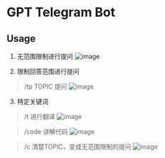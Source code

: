 # GPT Telegram Bot

## Usage

1. 无范围限制进行提问
![image](https://user-images.githubusercontent.com/10968368/235045686-ceb6c090-23e0-42b0-ba67-ffdec7a6b6a9.png)

2. 限制回答范围进行提问
> /tp TOPIC
> 提问
![image](https://user-images.githubusercontent.com/10968368/235045753-08be78b2-7a38-4a99-9ca7-944c3fff2fc9.png)

3. 特定关键词
> /t 进行翻译
![image](https://user-images.githubusercontent.com/10968368/235046008-10f140ac-8fc7-4ad3-82e4-a649659f303a.png)

> /code 讲解代码
![image](https://user-images.githubusercontent.com/10968368/235046050-95c6e759-f228-4c2b-95fa-2a9684e29c6e.png)

> /c 清楚TOPIC，变成无范围限制的提问
![image](https://user-images.githubusercontent.com/10968368/235046080-b58d781f-0ba6-4219-bbb7-b794a198213a.png)
